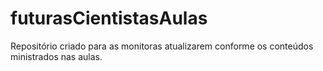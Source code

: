 # futurasCientistasAulas
Repositório criado para as monitoras atualizarem conforme os conteúdos ministrados nas aulas.
